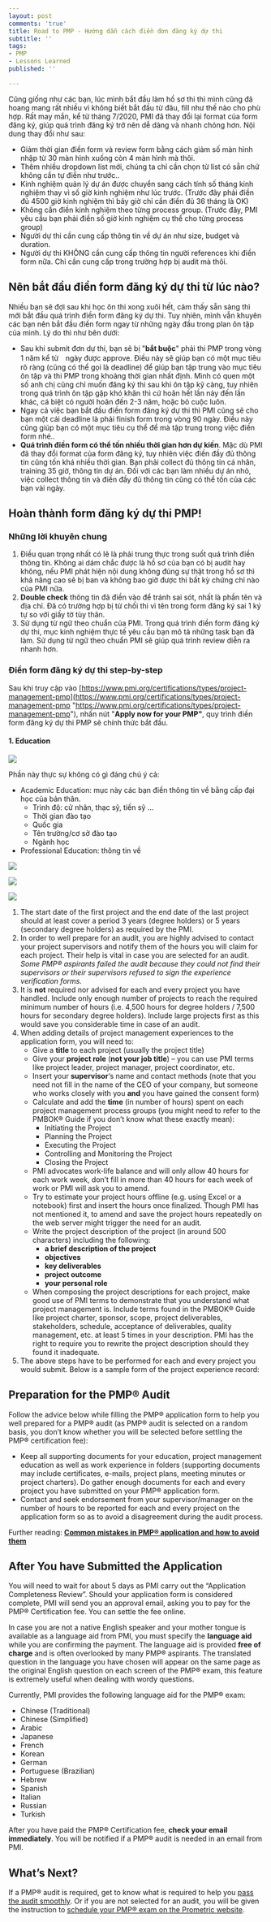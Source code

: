 ```yaml
---
layout: post
comments: 'true'
title: Road to PMP - Hướng dẫn cách điền đơn đăng ký dự thi
subtitle: ''
tags:
- PMP
- Lessons Learned
published: ''

---
```

Cũng giống như các bạn, lúc mình bắt đầu làm hồ sơ thi thì mình cũng đã hoang mang rất nhiều vì không biết bắt đầu từ đâu, fill như thế nào cho phù hợp. Rất may mắn, kể từ tháng 7/2020, PMI đã thay đổi lại format của form đăng ký, giúp quá trình đăng ký trở nên dễ dàng và nhanh chóng hơn. Nội dung thay đổi như sau:

* Giảm thời gian điền form và review form bằng cách giảm số màn hình nhập từ 30 màn hình xuống còn 4 màn hình mà thôi.
* Thêm nhiều dropdown list mới, chúng ta chỉ cần chọn từ list có sẵn chứ không cần tự điền như trước..
* Kinh nghiệm quản lý dự án được chuyển sang cách tính số tháng kinh nghiệm thay vì số giờ kinh nghiệm như lúc trước. (Trước đây phải điền đủ 4500 giờ kinh nghiệm thì bây giờ chỉ cần điền đủ 36 tháng là OK)
* Không cần điền kinh nghiệm theo từng process group. (Trước đây, PMI yêu cầu bạn phải điền số giờ kinh nghiệm cụ thể cho từng process group)
* Người dự thi cần cung cấp thông tin về dự án như size, budget và duration.
* Người dự thi KHÔNG cần cung cấp thông tin người references khi điền form nữa. Chỉ cần cung cấp trong trường hợp bị audit mà thôi.

## Nên bắt đầu điền form đăng ký dự thi từ lúc nào?

Nhiều bạn sẽ đợi sau khi học ôn thi xong xuôi hết, cảm thấy sẵn sàng thì mới bắt đầu quá trình điền form đăng ký dự thi. Tuy nhiên, mình vẫn khuyên các bạn nên bắt đầu điền form ngay từ những ngày đầu trong plan ôn tập của mình. Lý do thì như bên dưới:

* Sau khi submit đơn dự thi, bạn sẽ bị "**bắt buộc**" phải thi PMP trong vòng 1 năm kể từ　ngày được approve. Điều này sẽ giúp bạn có một mục tiêu rõ ràng (cũng có thể gọi là deadline) để giúp bạn tập trung vào mục tiêu ôn tập và thi PMP trong khoảng thời gian nhất định. Mình có quen một số anh chị cũng chỉ muốn đăng ký thi sau khi ôn tập kỹ càng, tuy nhiên trong quá trình ôn tập gặp khó khăn thì cứ hoãn hết lần này đến lần khác, cá biệt có người hoãn đến 2-3 năm, hoặc bỏ cuộc luôn.
* Ngay cả việc bạn bắt đầu điền form đăng ký dự thi thì PMI cũng sẽ cho bạn một cái deadline là phải finish form trong vòng 90 ngày. Điều này cũng giúp bạn có một mục tiêu cụ thể để mà tập trung trong việc điền form nhé..
* **Quá trình điền form có thể tốn nhiều thời gian hơn dự kiến**. Mặc dù PMI đã thay đổi format của form đăng ký, tuy nhiên việc điền đầy đủ thông tin cũng tốn khá nhiều thời gian. Bạn phải collect đủ thông tin cá nhân, training 35 giờ, thông tin dự án. Đối với các bạn làm nhiều dự án nhỏ, việc collect thông tin và điền đầy đủ thông tin cũng có thể tốn của các bạn vài ngày.

## Hoàn thành form đăng ký dự thi PMP!

### Những lời khuyên chung

1. Điều quan trọng nhất có lẽ là phải trung thực trong suốt quá trình điền thông tin. Không ai dám chắc được là hồ sơ của bạn có bị audit hay không, nếu PMI phát hiện nội dung không đúng sự thật trong hồ sơ thì khả năng cao sẽ bị ban và không bao giờ được thi bất kỳ chứng chỉ nào của PMI nữa.
2. **Double check** thông tin đã điền vào để tránh sai sót, nhất là phần tên và địa chỉ. Đã có trường hợp bị từ chối thi vì tên trong form đăng ký sai 1 ký tự so với giấy tờ tùy thân.
3. Sử dụng từ ngữ theo chuẩn của PMI. Trong quá trình điền form đăng ký dự thi, mục kinh nghiệm thực tế yêu cầu bạn mô tả những task bạn đã làm. Sử dụng từ ngữ theo chuẩn PMI sẽ giúp quá trình review diễn ra nhanh hơn.

### Điền form đăng ký dự thi step-by-step

Sau khi truy cập vào [https://www.pmi.org/certifications/types/project-management-pmp](https://www.pmi.org/certifications/types/project-management-pmp "https://www.pmi.org/certifications/types/project-management-pmp"), nhấn nút "**Apply now for your PMP"**, quy trình điền form đăng ký dự thi PMP sẽ chính thức bắt đầu.

#### 1. Education

![](/uploads/20200709-screencapture-certification-pmi-org-education-2020-07-09-10_12_30.png)

Phần này thực sự không có gì đáng chú ý cả:

* Academic Education: mục này các bạn điền thông tin về bằng cấp đại học của bản thân.
  * Trình độ: cử nhân, thạc sỹ, tiến sỹ ...
  * Thời gian đào tạo
  * Quốc gia
  * Tên trường/cơ sở đào tạo
  * Ngành học
* Professional Education: thông tin về 

![](/uploads/20200709-screencapture-certification-pmi-org-education-2020-07-09-10_39_13.png)

![](/uploads/20200709-screencapture-certification-pmi-org-experience-pmp-2020-07-09-23_05_26.png)

![](/uploads/20200709-screencapture-certification-pmi-org-exam-details-2020-07-09-15_07_41.png)

1. The start date of the first project and the end date of the last project should at least cover a period 3 years (degree holders) or 5 years (secondary degree holders) as required by the PMI.
2. In order to well prepare for an audit, you are highly advised to contact your project supervisors and notify them of the hours you will claim for each project. Their help is vital in case you are selected for an audit. _Some PMP® aspirants failed the audit because they could not find their supervisors or their supervisors refused to sign the experience verification forms._
3. It is **not** required nor advised for each and every project you have handled. Include only enough number of projects to reach the required minimum number of hours (i.e. 4,500 hours for degree holders / 7,500 hours for secondary degree holders). Include large projects first as this would save you considerable time in case of an audit.
4. When adding details of project management experiences to the application form, you will need to:
   * Give a **title** to each project (usually the project title)
   * Give your **project role** (**not your job title**) – you can use PMI terms like project leader, project manager, project coordinator, etc.
   * Insert your **supervisor**‘s name and contact methods (note that you need not fill in the name of the CEO of your company, but someone who works closely with you **and** you have gained the consent form)
   * Calculate and add the **time** (in number of hours) spent on each project management process groups (you might need to refer to the PMBOK® Guide if you don’t know what these exactly mean):
     * Initiating the Project
     * Planning the Project
     * Executing the Project
     * Controlling and Monitoring the Project
     * Closing the Project
   * PMI advocates work-life balance and will only allow 40 hours for each work week, don’t fill in more than 40 hours for each week of work or PMI will ask you to amend.
   * Try to estimate your project hours offline (e.g. using Excel or a notebook) first and insert the hours once finalized. Though PMI has not mentioned it, to amend and save the project hours repeatedly on the web server might trigger the need for an audit.
   * Write the project description of the project (in around 500 characters) including the following:
     * **a brief description of the project**
     * **objectives**
     * **key deliverables**
     * **project outcome**
     * **your personal role**
   * When composing the project descriptions for each project, make good use of PMI terms to demonstrate that you understand what project management is. Include terms found in the PMBOK® Guide like project charter, sponsor, scope, project deliverables, stakeholders, schedule, acceptance of deliverables, quality management, etc. at least 5 times in your description. PMI has the right to require you to rewrite the project description should they found it inadequate.
5. The above steps have to be performed for each and every project you would submit. Below is a sample form of the project experience record:

## Preparation for the PMP® Audit

Follow the advice below while filling the PMP® application form to help you well prepared for a PMP® audit (as PMP® audit is selected on a random basis, you don’t know whether you will be selected before settling the PMP® certification fee):

* Keep all supporting documents for your education, project management education as well as work experience in folders (supporting documents may include certificates, e-mails, project plans, meeting minutes or project charters). Do gather enough documents for each and every project you have submitted on your PMP® application form.
* Contact and seek endorsement from your supervisor/manager on the number of hours to be reported for each and every project on the application form so as to avoid a disagreement during the audit process.

Further reading: [**Common mistakes in PMP® application and how to avoid them**](https://edward-designer.com/web/pmp-application-common-mistakes/)

## After You have Submitted the Application

You will need to wait for about 5 days as PMI carry out the “Application Completeness Review”. Should your application form is considered complete, PMI will send you an approval email, asking you to pay for the PMP® Certification fee. You can settle the fee online.

In case you are not a native English speaker and your mother tongue is available as a language aid from PMI, you must specify the **language aid** while you are confirming the payment. The language aid is provided **free of charge** and is often overlooked by many PMP® aspirants. The translated question in the language you have chosen will appear on the same page as the original English question on each screen of the PMP® exam, this feature is extremely useful when dealing with wordy questions.

Currently, PMI provides the following language aid for the PMP® exam:

* Chinese (Traditional)
* Chinese (Simplified)
* Arabic
* Japanese
* French
* Korean
* German
* Portuguese (Brazilian)
* Hebrew
* Spanish
* Italian
* Russian
* Turkish

After you have paid the PMP® Certification fee, **check your email immediately**. You will be notified if a PMP® audit is needed in an email from PMI.

## What’s Next?

If a PMP® audit is required, get to know what is required to help you [pass the audit smoothly](https://edward-designer.com/web/pmp-audit-process/ "How to Pass the PMP Audit Process Smoothly?"). Or if you are not selected for an audit, you will be given the instruction to [schedule your PMP® exam on the Prometric website](https://edward-designer.com/web/schedule-pmp-certification-exam/ "Schedule and Take the PMP Certification Exam").